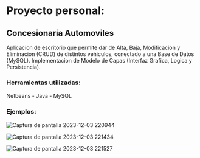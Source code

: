 # Proyecto personal: 
## Concesionaria Automoviles

Aplicacion de escritorio que permite dar de Alta, Baja, Modificacion y Eliminacion (CRUD) de distintos vehiculos, conectado a una Base de Datos (MySQL).
Implementacion de Modelo de Capas (Interfaz Grafica, Logica y Persistencia).
### Herramientas utilizadas:
Netbeans - Java - MySQL

### Ejemplos:

![Captura de pantalla 2023-12-03 220944](https://github.com/martinLisi82ORT/ConcesionariaAutomoviles/assets/111402719/58f06165-3259-4947-808f-8da8e6ac3315)

![Captura de pantalla 2023-12-03 221434](https://github.com/martinLisi82ORT/ConcesionariaAutomoviles/assets/111402719/e6796903-230f-4beb-9326-79d0e1751c35)

![Captura de pantalla 2023-12-03 221527](https://github.com/martinLisi82ORT/ConcesionariaAutomoviles/assets/111402719/41b2a9e9-de75-4673-8732-429faff8fd05)

